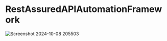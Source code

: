 # RestAssuredAPIAutomationFramework

![Screenshot 2024-10-08 205503](https://github.com/user-attachments/assets/f9d71ae3-e210-46f5-9365-8b82a17d98a4)

